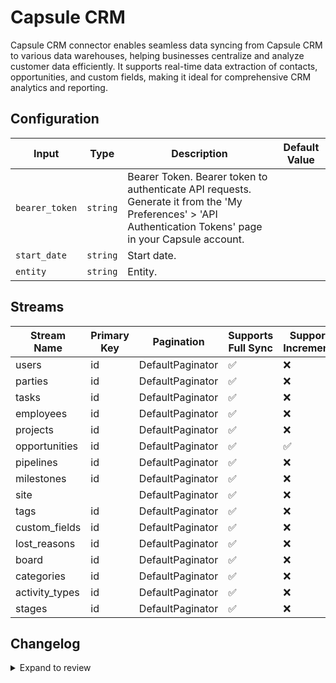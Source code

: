 # Capsule CRM
Capsule CRM connector  enables seamless data syncing from Capsule CRM to various data warehouses, helping businesses centralize and analyze customer data efficiently. It supports real-time data extraction of contacts, opportunities, and custom fields, making it ideal for comprehensive CRM analytics and reporting.

## Configuration

| Input | Type | Description | Default Value |
|-------|------|-------------|---------------|
| `bearer_token` | `string` | Bearer Token. Bearer token to authenticate API requests. Generate it from the &#39;My Preferences&#39; &gt; &#39;API Authentication Tokens&#39; page in your Capsule account. |  |
| `start_date` | `string` | Start date.  |  |
| `entity` | `string` | Entity.  |  |

## Streams
| Stream Name | Primary Key | Pagination | Supports Full Sync | Supports Incremental |
|-------------|-------------|------------|---------------------|----------------------|
| users | id | DefaultPaginator | ✅ |  ❌  |
| parties | id | DefaultPaginator | ✅ |  ❌  |
| tasks | id | DefaultPaginator | ✅ |  ❌  |
| employees | id | DefaultPaginator | ✅ |  ❌  |
| projects | id | DefaultPaginator | ✅ |  ❌  |
| opportunities | id | DefaultPaginator | ✅ |  ✅  |
| pipelines | id | DefaultPaginator | ✅ |  ❌  |
| milestones | id | DefaultPaginator | ✅ |  ❌  |
| site |  | DefaultPaginator | ✅ |  ❌  |
| tags | id | DefaultPaginator | ✅ |  ❌  |
| custom_fields | id | DefaultPaginator | ✅ |  ❌  |
| lost_reasons | id | DefaultPaginator | ✅ |  ❌  |
| board | id | DefaultPaginator | ✅ |  ❌  |
| categories | id | DefaultPaginator | ✅ |  ❌  |
| activity_types | id | DefaultPaginator | ✅ |  ❌  |
| stages | id | DefaultPaginator | ✅ |  ❌  |

## Changelog

<details>
  <summary>Expand to review</summary>

| Version          | Date              | Pull Request | Subject        |
|------------------|-------------------|--------------|----------------|
| 0.0.25 | 2025-07-12 | [63037](https://github.com/airbytehq/airbyte/pull/63037) | Update dependencies |
| 0.0.24 | 2025-06-21 | [61876](https://github.com/airbytehq/airbyte/pull/61876) | Update dependencies |
| 0.0.23 | 2025-06-15 | [60664](https://github.com/airbytehq/airbyte/pull/60664) | Update dependencies |
| 0.0.22 | 2025-05-10 | [59856](https://github.com/airbytehq/airbyte/pull/59856) | Update dependencies |
| 0.0.21 | 2025-05-03 | [58700](https://github.com/airbytehq/airbyte/pull/58700) | Update dependencies |
| 0.0.20 | 2025-04-19 | [58252](https://github.com/airbytehq/airbyte/pull/58252) | Update dependencies |
| 0.0.19 | 2025-04-12 | [57593](https://github.com/airbytehq/airbyte/pull/57593) | Update dependencies |
| 0.0.18 | 2025-04-05 | [57174](https://github.com/airbytehq/airbyte/pull/57174) | Update dependencies |
| 0.0.17 | 2025-03-29 | [56619](https://github.com/airbytehq/airbyte/pull/56619) | Update dependencies |
| 0.0.16 | 2025-03-22 | [56146](https://github.com/airbytehq/airbyte/pull/56146) | Update dependencies |
| 0.0.15 | 2025-03-08 | [55386](https://github.com/airbytehq/airbyte/pull/55386) | Update dependencies |
| 0.0.14 | 2025-03-01 | [54846](https://github.com/airbytehq/airbyte/pull/54846) | Update dependencies |
| 0.0.13 | 2025-02-22 | [54262](https://github.com/airbytehq/airbyte/pull/54262) | Update dependencies |
| 0.0.12 | 2025-02-15 | [53923](https://github.com/airbytehq/airbyte/pull/53923) | Update dependencies |
| 0.0.11 | 2025-02-08 | [53384](https://github.com/airbytehq/airbyte/pull/53384) | Update dependencies |
| 0.0.10 | 2025-02-01 | [52934](https://github.com/airbytehq/airbyte/pull/52934) | Update dependencies |
| 0.0.9 | 2025-01-25 | [52199](https://github.com/airbytehq/airbyte/pull/52199) | Update dependencies |
| 0.0.8 | 2025-01-18 | [51758](https://github.com/airbytehq/airbyte/pull/51758) | Update dependencies |
| 0.0.7 | 2025-01-11 | [51282](https://github.com/airbytehq/airbyte/pull/51282) | Update dependencies |
| 0.0.6 | 2024-12-28 | [50484](https://github.com/airbytehq/airbyte/pull/50484) | Update dependencies |
| 0.0.5 | 2024-12-21 | [50172](https://github.com/airbytehq/airbyte/pull/50172) | Update dependencies |
| 0.0.4 | 2024-12-14 | [49566](https://github.com/airbytehq/airbyte/pull/49566) | Update dependencies |
| 0.0.3 | 2024-12-12 | [49314](https://github.com/airbytehq/airbyte/pull/49314) | Update dependencies |
| 0.0.2 | 2024-12-11 | [49028](https://github.com/airbytehq/airbyte/pull/49028) | Starting with this version, the Docker image is now rootless. Please note that this and future versions will not be compatible with Airbyte versions earlier than 0.64 |
| 0.0.1 | 2024-11-09 | | Initial release by [@bishalbera](https://github.com/bishalbera) via Connector Builder |

</details>
